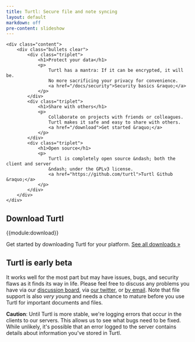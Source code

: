 ```yaml
---
title: Turtl: Secure file and note syncing
layout: default
markdown: off
pre-content: slideshow
---
```


    <div class="content">
        <div class="bullets clear">
            <div class="triplet">
                <h1>Protect your data</h1>
                <p>
                    Turtl has a mantra: If it can be encrypted, it will be.
                    No more sacrificing your privacy for convenience.
                    <a href="/docs/security">Security basics &raquo;</a>
                </p>
            </div>
            <div class="triplet">
                <h1>Share with others</h1>
                <p>
                    Collaborate on projects with friends or colleagues.
                    Turtl makes it safe and easy to share with others.
                    <a href="/download">Get started &raquo;</a>
                </p>
            </div>
            <div class="triplet">
                <h1>Open source</h1>
                <p>
                    Turtl is completely open source &ndash; both the client and server
                    &ndash; under the GPLv3 license.
                    <a href="https://github.com/turtl">Turtl Github &raquo;</a>
                </p>
            </div>
        </div>
    </div>
</section>

<section>
    <div class="content clear">
        <div class="download">
            <h1>
                Download Turtl
                <!--<small><a href="/download">all downloads &raquo;</a></small>-->
            </h1>
            {{module:download}}
            <p>
                Get started by downloading Turtl for your platform. <a href="/download">See all downloads &raquo;</a>
            </p>
        </div>
    </div>
</section>

<section>
    <div class="content">
        <div class="extra clear">
            <h2>Turtl is early beta</h2>
            <p>
                It works well for the most part but may have issues, bugs, and security flaws as it finds its way in life.
                Please feel free to discuss any problems you have via our <a href="http://groups.google.com/d/forum/turtl">discussion board</a>,
                via <a href="https://twitter.com/turtlapp">our twitter</a>, or <a href="mailto:info@turtl.it">by email</a>. Note that file support is
                also <em>very young</em> and needs a chance to mature before you use Turtl for important documents and files.
            </p>
            <p>
                <strong>Caution</strong>: Until Turtl is more stable, we're logging errors that occur in the clients to our servers. This allows us to
                see what bugs need to be fixed. While unlikely, it's possible that an error logged to the server contains details about information
                you've stored in Turtl.
            </p>
        </div>
    </div>
